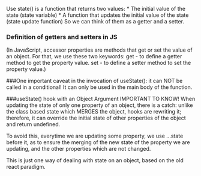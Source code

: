 Use state() is a function that returns two values: 
    * The initial value of the state (state variable)
    * A function that updates the initial value of the state (state update function)
So we can think of them as a getter and a setter.

### Definition of getters and setters in JS
(In JavaScript, accessor properties are methods that get or set the value of an object. For that, we use these two keywords: get - to define a getter method to get the property value. set - to define a setter method to set the property value.)

###One important caveat in the invocation of useState(): 
it can NOT be called in a conditional! It can only be used in the main body of the function. 

###useState() hook with an Object Argument IMPORTANT TO KNOW!
When updating the state of only one property of an object, there is a catch: unlike the class based state which MERGES the object, hooks are rewriting it; therefore, it can override the initial state of other properties of the object and return undefined. 

To avoid this, everytime we are updating some property, we use ...state before it, as to ensure the merging of the new state of the property we are updating, and the other properties which are not changed. 

This is just one way of dealing with state on an object, based on the old react paradigm. 


